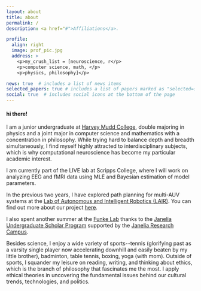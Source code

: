 ```yaml
---
layout: about
title: about
permalink: /
description: <a href="#">Affiliations</a>. 

profile:
  align: right
  image: prof_pic.jpg
  address: >
    <p>my_crush_list = [neuroscience, r</p>
    <p>computer science, math, </p>
    <p>physics, philosophy]</p>

news: true  # includes a list of news items
selected_papers: true # includes a list of papers marked as "selected={true}"
social: true  # includes social icons at the bottom of the page
---
```


#### hi there!

I am a junior undergraduate at [Harvey Mudd College](https://www.hmc.edu/), double majoring in physics and a joint major in computer science and mathematics with a concentration in philosophy. While trying hard to balance depth and breadth simultaneously, I find myself highly attracted to interdisciplinary subjects, which is why computational neuroscience has become my particular academic interest.

I am currently part of the LIVE lab at Scripps College, where I will work on analyzing EEG and fMRI data using MLE and Bayesian estimation of model parameters.

In the previous two years, I have explored path planning for multi-AUV systems at the [Lab of Autonomous and Intelligent Robotics (LAIR)](https://www.lair.hmc.edu/). You can find out more about our project [here](https://github.com/kunyanglu/hmc-lair-shark-tracking).

I also spent another summer at the [Funke Lab](https://www.janelia.org/lab/funke-lab) thanks to the [Janelia Undergraduate Scholar Program](https://www.janelia.org/you-janelia/students-postdocs/undergraduate-scholars-program) supported by the [Janelia Research Campus](https://www.janelia.org/).

Besides science, I enjoy a wide variety of sports--tennis (glorifying past as a varsity single player now accelerating downhill and easily beaten by my little brother), badminton, table tennis, boxing, yoga (with mom). Outside of sports, I squander my leisure on reading, writing, and thinking about ethics, which is the branch of philosophy that fascinates me the most. I apply ethical theories in uncovering the fundamental issues behind our cultural trends, technologies, and politics.
